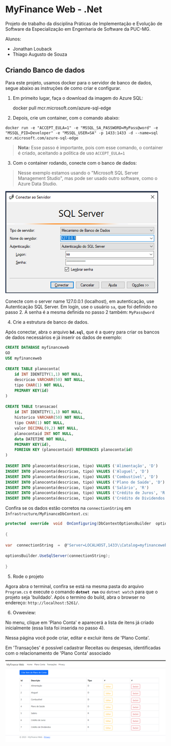 

# MyFinance Web - .Net 

Projeto de trabalho da disciplina Práticas de Implementação e Evolução de Software da Especialização em Engenharia de Software da PUC-MG.

Alunos:
- Jonathan Louback
- Thiago Augusto de Souza

## Criando Banco de dados 
Para este projeto, usamos docker para o servidor de banco de dados, segue abaixo as instruções de como criar e configurar.

1. Em primeito lugar, faça o download da imagem do Azure SQL:

    docker pull mcr.microsoft.com/azure-sql-edge

  2. Depois, crie um container, com o comando abaixo:

    docker run -e "ACCEPT_EULA=1" -e "MSSQL_SA_PASSWORD=MyPass@word" -e "MSSQL_PID=Developer" -e "MSSQL_USER=SA" -p 1433:1433 -d --name=sql mcr.microsoft.com/azure-sql-edge

> **Nota:** Esse passo é importante, pois com esse comando, o container é
> criado, aceitando a política de uso `ACCEPT_EULA=1`

3. Com o container rodando, conecte com o banco de dados:

> Nesse exemplo estamos usando o "Microsoft SQL Server Management Studio", mas pode ser usado outro software, como o Azure Data Studio.
 

![exemplo conexão](/docs/img/exemplo-conexao.png)

Conecte com o server name 127.0.0.1 (localhost), em autenticação, use Autenticação SQL Server.
Em login, use o usuário `sa`, que foi definido no passo 2.
A senha é a mesma definida no passo 2 também: `MyPass@word`

4. Crie a estrutura de banco de dados.

Após conectar, abra o arquivo  **`bd.sql`**, que é a query para criar os bancos de dados necessários e já inserir os dados de exemplo:

```sql
CREATE DATABASE myfinanceweb
GO
USE myfinanceweb

CREATE TABLE planoconta(
    id INT IDENTITY(1,1) NOT NULL,
    descricao VARCHAR(50) NOT NULL,
    tipo CHAR(1) NOT NULL,
    PRIMARY KEY(id)
)

CREATE TABLE transacao(
    id INT IDENTITY(1,1) NOT NULL,
    historico VARCHAR(50) NOT NULL,
    tipo CHAR(1) NOT NULL,
    valor DECIMAL(9,2) NOT NULL,
    planocontaid INT NOT NULL,
    data DATETIME NOT NULL,
    PRIMARY KEY(id),
    FOREIGN KEY (planocontaid) REFERENCES planoconta(id)
)

INSERT INTO planoconta(descricao, tipo) VALUES ('Alimentação', 'D')
INSERT INTO planoconta(descricao, tipo) VALUES ('Aluguel', 'D')
INSERT INTO planoconta(descricao, tipo) VALUES ('Combustível', 'D')
INSERT INTO planoconta(descricao, tipo) VALUES ('Plano de Saúde', 'D')
INSERT INTO planoconta(descricao, tipo) VALUES ('Salário', 'R')
INSERT INTO planoconta(descricao, tipo) VALUES ('Crédito de Juros', 'R')
INSERT INTO planoconta(descricao, tipo) VALUES ('Crédito de Dividendos', 'R')
```
Confira se os dados estão corretos na `connectionString` em `Infrastructure/MyFinanceDbContext.cs`:

```c#
protected  override  void  OnConfiguring(DbContextOptionsBuilder  optionsBuilder)

{

var  connectionString  =  @"Server=LOCALHOST,1433\\Catalog=myfinanceweb;Database=myfinanceweb;User=sa;Password=MyPass@word;TrustServerCertificate=True;"; ;

optionsBuilder.UseSqlServer(connectionString);

}
```
5. Rode o projeto

Agora abra o terminal, confira se está na mesma pasta do arquivo `Program.cs` e execute o comando **`dotnet run`** ou `dotnet watch` para que o projeto seja 'buildado'. 
Após o termino do build, abra o browser no endereço: `http://localhost:5261/`.

6. Ovweview:

No menu, clique em 'Plano Conta' e aparecerá a lista de itens já criado inicialmente (essa lista foi inserida no passo 4).

Nessa página você pode criar, editar e excluir itens de 'Plano Conta'.

Em 'Transações' é possível cadastrar Receitas ou despesas, identificadas com o relacionamento de 'Plano Conta' associado

![exemplo conexão](/docs/img/overview.png)
